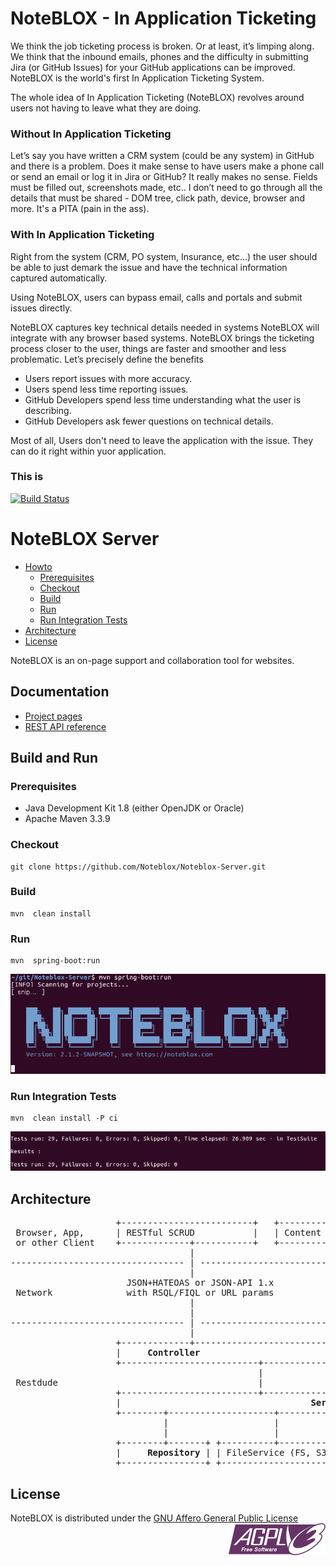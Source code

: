NoteBLOX - In Application Ticketing
===================================
We think the job ticketing process is broken. Or at least, it’s limping along. We think that the inbound emails, phones and the difficulty in submitting Jira (or GitHub Issues) for your GitHub applications can be improved. NoteBLOX is the world's first In Application Ticketing System.

The whole idea of In Application Ticketing (NoteBLOX) revolves around users not having to leave what they are doing.

### Without In Application Ticketing
Let’s say you have written a CRM system (could be any system) in GitHub and there is a problem. Does it make sense to have users make a phone call or send an email or log it in Jira or GitHub? It really makes no sense. Fields must be filled out, screenshots made, etc.. I don’t need to go through all the details that must be shared - DOM tree, click path, device, browser and more. It's a PITA (pain in the ass).

### With In Application Ticketing
Right from the system (CRM, PO system, Insurance, etc...) the user should be able to just demark the issue and have the technical information captured automatically.

Using NoteBLOX, users can bypass email, calls and portals and submit issues directly. 

NoteBLOX captures key technical details needed in systems NoteBLOX will integrate with any browser based systems. NoteBLOX brings the ticketing process closer to the user, things are faster and smoother and less problematic. Let’s precisely define the benefits

* Users report issues with more accuracy.
* Users spend less time reporting issues.
* GitHub Developers spend less time understanding what the user is describing.
* GitHub Developers ask fewer questions on technical details.

Most of all, Users don't need to leave the application with the issue. They can do it right within yuor application.

### This is



[![Build Status](https://travis-ci.org/Noteblox/Noteblox-Server.svg?branch=master)](https://travis-ci.org/Noteblox/Noteblox-Server)

# NoteBLOX Server

<!-- TOC depthFrom:2 depthTo:6 withLinks:1 updateOnSave:1 orderedList:0 -->

- [Howto](#howto)
	- [Prerequisites](#prerequisites)
	- [Checkout](#checkout)
	- [Build](#build)
	- [Run](#run)
	- [Run Integration Tests](#run-integration-tests)
- [Architecture](#architecture)
- [License](#license)

<!-- /TOC -->

NoteBLOX is an on-page support and collaboration tool for websites.

## Documentation

- [Project pages](https://noteblox.github.io/Noteblox-Server/)
- [REST API reference](https://noteblox.github.io/Noteblox-Server/restapi.html)

## Build and Run

### Prerequisites

- Java Development Kit 1.8 (either OpenJDK or Oracle)
- Apache Maven 3.3.9

### Checkout

```
git clone https://github.com/Noteblox/Noteblox-Server.git
```

### Build

```
mvn  clean install
```

### Run

```
mvn  spring-boot:run
```

<img src="docs/assets/images/run.png">

### Run Integration Tests

```
mvn  clean install -P ci
```
<img src="docs/assets/images/tests.png">

## Architecture

<pre>
                    +-------------------------+   +---------------------+   +------------------+
 Browser, App,      | RESTful SCRUD           |   | Content negotiation |   | Websockets       |
 or other Client    +-------------+-----------+   +-----------+---------+   +-------+----------+
                                  |                           |                     |
--------------------------------- | ------------------------- | ------------------- | -----------
                                  |                           |                     |
                      JSON+HATEOAS or JSON-API 1.x            |                     |
 Network              with RSQL/FIQL or URL params            |                   STOMP
                                  |                           |                     |
                                  |                           |                     |
--------------------------------- | ------------------------- | ------------------- | -----------
                                  |                           |                     |
                    +-------------+---------------------------+----------+  +-------+----------+
                    |     <strong>Controller</strong>                                     +--+ Message Broker   |
                    +--------------------------+-------------------------+  +-------+----------+
                                               |                                    |
 Restdude                                      |                                    |
                    +--------------------------+------------------------------------+----------+
                    |                                    <strong>Service</strong>                               |
                    +--------+--------------------+---------------------+---------------+------+
                             |                    |                     |               |
                             |                    |                     |               |
                    +--------+-------+ +----------+-----------+ +-------+-------+ +-----+------+
                    |     <strong>Repository</strong> | | FileService (FS, S3) | | EmailService  | | Misc Util  |
                    +----------------+ +----------------------+ +---------------+ +------------+
</pre>


## License

NoteBLOX is distributed under the <a href="https://www.gnu.org/licenses/agpl-3.0-standalone.html">GNU Affero General Public License</a> <img style="float: right;" src="docs/assets/images/agplv3-155x51.png" alt="AGPL Logo" />
